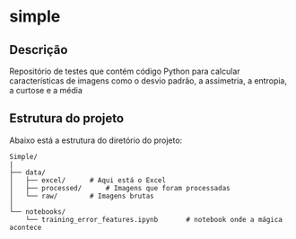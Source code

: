 # simple

## Descrição
Repositório de testes que contém código Python para calcular características de imagens como o desvio padrão, a assimetria, a entropia, a curtose e a média

## Estrutura do projeto

Abaixo está a estrutura do diretório do projeto:
```
Simple/
|
├── data/
│   ├── excel/      # Aqui está o Excel
│   ├── processed/      # Imagens que foram processadas
│   └── raw/        # Imagens brutas
│
└── notebooks/
    └── training_error_features.ipynb       # notebook onde a mágica acontece
```
